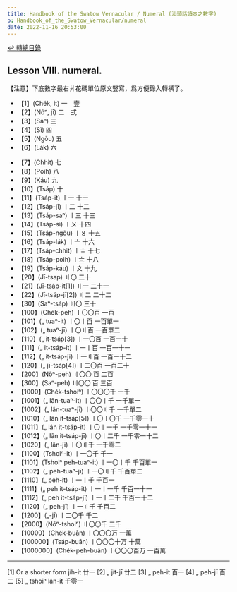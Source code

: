 ```yaml
---
title: Handbook of the Swatow Vernacular / Numeral (汕頭話讀本之數字)
p: Handbook_of_the_Swatow_Vernacular/numeral
date: 2022-11-16 20:53:00
---
```


[↩️ 轉總目錄](/Handbook_of_the_Swatow_Vernacular)

## Lesson VIII. numeral.

【注意】下底數字最右爿花碼單位原文豎寫，爲方便錄入轉橫了。

* 【1】(Chék, it) 一　壹
* 【2】(Nõⁿ, jī) 二　弍
* 【3】(Saⁿ) 三
* 【4】(Sì) 四
* 【5】(Ngõu) 五
* 【6】(Lák) 六
<!--more-->
* 【7】(Chhit) 七
* 【8】(Poih) 八
* 【9】(Káu) 九
* 【10】(Tsáp) 十
* 【11】(Tsáp-it) 〡一 十一
* 【12】(Tsáp-jī) 〡二 十二
* 【13】(Tsáp-saⁿ) 〡三 十三
* 【14】(Tsáp-sì) 〡〤 十四
* 【15】(Tsáp-ngõu) 〡〥 十五
* 【16】(Tsáp-lák) 〡〦 十六
* 【17】(Tsáp-chhit) 〡〧 十七
* 【18】(Tsáp-poih) 〡〨 十八
* 【19】(Tsáp-káu) 〡〩 十九
* 【20】(Jī-tsap) 〢〇 二十
* 【21】(Jī-tsáp-it[1]) 〢一 二十一
* 【22】(Jī-tsáp-jī[2]) 〢二 二十二
* 【30】(Saⁿ-tsáp) 〣〇 三十
* 【100】(Chék-peh) 〡〇〇百 一百
* 【101】(„ tuaⁿ-it) 〡〇〡百 一百單一
* 【102】(„ tuaⁿ-jī) 〡〇〢百 一百單二
* 【110】(„ it-tsáp[3]) 〡一〇百 一百一十
* 【111】(„ it-tsáp-it) 〡一〡百 一百一十一
* 【112】(„ it-tsáp-jī) 〡一〢百 一百一十二
* 【120】(„ jī-tsáp[4]) 〡二〇百 一百二十
* 【200】(Nõⁿ-peh) 〢〇〇 百 二百
* 【300】(Saⁿ-peh) 〣〇〇 百 三百
* 【1000】(Chék-tshoiⁿ) 〡〇〇〇千 一千
* 【1001】(„ lân-tuaⁿ-it) 〡〇〇〡千 一千單一
* 【1002】(„ lân-tuaⁿ-jī) 〡〇〇〢千 一千單二
* 【1010】(„ lân it-tsáp[5]) 〡〇〡〇千 一千零一十
* 【1011】(„ lân it-tsáp-it) 〡〇〡一千 一千零一十一
* 【1012】(„ lân it-tsáp-jī) 〡〇〡二千 一千零一十二
* 【1020】(„ lân-jī) 〡〇〢千 一千零二
* 【1100】(Tshoiⁿ-it) 〡一〇千 千一
* 【1101】(Tshoiⁿ peh-tuaⁿ-it) 〡一〇〡千 千百單一
* 【1102】(„ peh-tuaⁿ-jī) 〡一〇〢千 千百單二
* 【1110】(„ peh-it) 〡一〡千 千百一
* 【1111】(„ peh it-tsáp-it) 〡一〡一千 千百一十一
* 【1112】(„ peh it-tsáp-jī) 〡一〡二千 千百一十二
* 【1120】(„ peh-jī) 〡一〢千 千百二
* 【1200】(„-jī) 〡二〇千 千二
* 【2000】(Nõⁿ-tshoiⁿ) 〢〇〇千 二千
* 【10000】(Chék-buān) 〡〇〇〇万 一萬
* 【100000】(Tsáp-buān) 〡〇〇〇十万 十萬
* 【1000000】(Chék-peh-buān) 〡〇〇〇百万 一百萬

------
[1] Or a shorter form jíh-it 廿一
[2] „ jít-jī 廿二
[3] „ peh-it 百一
[4] „ peh-jī 百二
[5] „ tshoiⁿ lân-it 千零一
